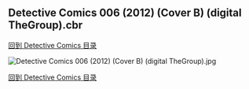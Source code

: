 ## Detective Comics 006 (2012) (Cover B) (digital TheGroup).cbr


[回到 Detective Comics 目录](https://github.com/alicewish/markdown/blob/master/series/Detective-Comics.md)


![Detective Comics 006 (2012) (Cover B) (digital TheGroup).jpg](https://wx1.sinaimg.cn/large/6a9fdecagy1fq332pfpegj219u0z8dyh.jpg)

[回到 Detective Comics 目录](https://github.com/alicewish/markdown/blob/master/series/Detective-Comics.md)


